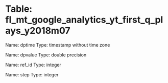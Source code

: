 Table: fl_mt_google_analytics_yt_first_q_plays_y2018m07
=======================================================

Name: dptime
Type: timestamp without time zone

Name: dpvalue
Type: double precision

Name: ref_id
Type: integer

Name: step
Type: integer

